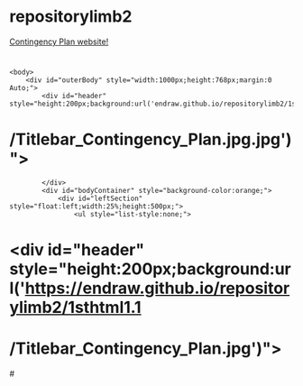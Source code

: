 # repositorylimb2


<a href="https://endraw.github.io/repositorylimb2/1sthtml1.1/index.html">Contingency Plan website!</a>

# <html>

	<body>
        <div id="outerBody" style="width:1000px;height:768px;margin:0 Auto;">
		    <div id="header" style="height:200px;background:url('endraw.github.io/repositorylimb2/1sthtml1.1 
# /Titlebar_Contingency_Plan.jpg.jpg')">
			
			</div>
			<div id="bodyContainer" style="background-color:orange;">
			    <div id="leftSection" style="float:left;width:25%;height:500px;">
				    <ul style="list-style:none;">
  </body>

# <div id="header" style="height:200px;background:url('https://endraw.github.io/repositorylimb2/1sthtml1.1 
# /Titlebar_Contingency_Plan.jpg')">

  </div>
 </div>
# </html>
